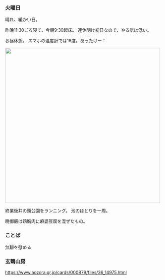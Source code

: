 ### 火曜日

晴れ、暖かい日。

昨晩11:30ごろ寝て、今朝9:30起床。
連休明け初日なので、やる気は低い。

お昼休憩。
スマホの温度計では16度。あったけー：

<img src="https://i.imgur.com/OpTxwkf.jpg" width="500">

終業後井の頭公園をランニング。
池のほとりを一周。

晩御飯は鶏胸肉に麻婆豆腐を混ぜたもの。

### ことば

無聊を慰める

### 玄鶴山房

https://www.aozora.gr.jp/cards/000879/files/36_14975.html